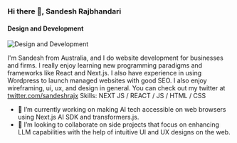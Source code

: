 ### Hi there 👋, Sandesh Rajbhandari
#### Design and Development
![Design and Development](https://arturssmirnovs.github.io/github-profile-readme-generator/images/banner.png)

I'm Sandesh from Australia, and I do website development for businesses and firms. I really enjoy learning new programming paradigms and frameworks like React and Next.js. I also have experience in using Wordpress to launch managed websites with good SEO.
I also enjoy wireframing, ui, ux, and design in general. You can check out my twitter at [twitter.com/sandeshrajx](twitter.com/sandeshrajx)
Skills: NEXT JS / REACT / JS / HTML / CSS

- 🔭 I’m currently working on making AI tech accessible on web browsers using Next.js AI SDK and transformers.js. 
- 👯 I’m looking to collaborate on side projects that focus on enhancing LLM capabilities with the help of intuitive UI and UX designs on the web. 




